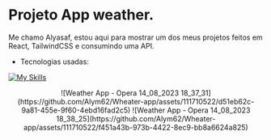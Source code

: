
# Projeto App weather.

Me chamo Alyasaf, estou aqui para mostrar um dos meus projetos feitos em React, TailwindCSS e consumindo uma API.

- Tecnologias usadas:

[![My Skills](https://skillicons.dev/icons?i=js,react,tailwind&perline=3)](https://skillicons.dev)

<p align="center">
  ![Weather App - Opera 14_08_2023 18_37_31](https://github.com/Alym62/Wheater-app/assets/111710522/d51eb62c-9a81-455e-9f60-4ebd16fad2c5)
  ![Weather App - Opera 14_08_2023 18_38_25](https://github.com/Alym62/Wheater-app/assets/111710522/f451a43b-973b-4422-8ec9-bb8a6624a825)
</p>
